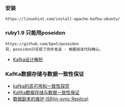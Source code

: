 ### 安装
```
https://linuxhint.com/install-apache-kafka-ubuntu/
```

### ruby1.9 只能用poseidon
```
https://github.com/bpot/poseidon
另，poseidon只实现了同步发送 - 根据阅读代码确认。
```


* [Kafka设计解析](http://www.jasongj.com/2015/03/10/KafkaColumn1/)

### KafKa数据存储与数据一致性保证
* [kafka的高可用和一致性探究](https://yq.aliyun.com/articles/64703)
* [KafKa数据存储与数据一致性保证](https://blog.csdn.net/bluetjs/article/details/52986652)
* [数据副本的维护 ISR(in-sync Replica)](https://blog.csdn.net/qq_37502106/article/details/80271800)